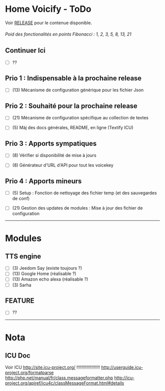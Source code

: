 # Home Voicify - ToDo

Voir [RELEASE](RELEASE.md) pour le contenue disponible.

###### Poid des fonctionalités en points Fibonacci : 1, 2, 3, 5, 8, 13, 21

## Continuer Ici
* [ ] ??

## Prio 1 : Indispensable à la prochaine release
* [ ] (13) Mécanisme de configuration générique pour les fichier Json


## Prio 2 : Souhaité pour la prochaine release
* [ ] (21) Mécanisme de configuration spécifique au collection de textes
* [ ] (5) Màj des docs générales, README, en ligne (Textify ICU)


## Prio 3 : Apports sympatiques
* [ ] (8) Vérifier si disponibilité de mise à jours
* [ ] (8) Générateur d'URL d'API pour tout les voicekey


## Prio 4 : Apports mineurs
* [ ] (5) Setup : Fonction de nettoyage des fichier temp (et des sauvegardes de conf)
* [ ] (21) Gestion des updates de modules : Mise à jour des fichier de configuration


--------------------------------------------------------------------------------
# Modules
## TTS engine
* [ ] (3) Jeedom Say (existe toujours ?)
* [ ] (13) Google Home (réalisable ?)
* [ ] (13) Amazon echo alexa (réalisable ?)
* [ ] (3) Sarha

## FEATURE
* [ ] ??

--------------------------------------------------------------------------------
# Nota
## ICU Doc

Voir ICU http://site.icu-project.org/ !!!!!!!!!!!!!!!!!!!
http://userguide.icu-project.org/formatparse
http://php.net/manual/fr/class.messageformatter.php
http://icu-project.org/apiref/icu4c/classMessageFormat.html#details
